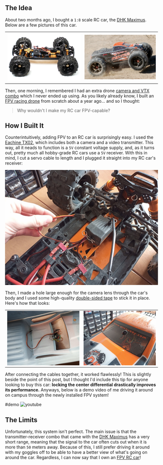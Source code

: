 ## The Idea

About two months ago, I bought a `1:8` scale RC car, the [DHK Maximus](https://www.banggood.com/DHK-8382-Maximus-1-8-120A-85KM-H-4WD-Brushless-Monster-Truck-RC-Car-p-1160581.html?cur_warehouse=CN&rmmds=search). Below are a few pictures of this car.

|                                                  |                                                               |
| ------------------------------------------------ | ------------------------------------------------------------- |
| ![DHK maximus internals](dhk8382d_1024x1024.jpg) | ![DHK maximus in its natural habitat](dhk-maximus-opener.jpg) |

Then, one morning, I remembered I had an extra drone [camera and VTX combo](https://www.banggood.com/Eachine-TX03-NTSC-Super-Mini-0-or-25mW-or-50mW-or-200mW-Switchable-AIO-5_8G-72CH-VTX-600TVL-1-or-3-Cmos-FPV-Camera-p-1104884.html?cur_warehouse=CN&rmmds=search) which I never ended up using. As you likely already know, I built an [FPV racing drone](../FPV-Racing-Drone/) from scratch about a year ago... and so I thought:

> Why wouldn't I make my RC car FPV-capable?

## How I Built It

Counterintuitively, adding FPV to an RC car is surprisingly easy. I used the [Eachine TX02](https://www.banggood.com/Eachine-TX03-NTSC-Super-Mini-0-or-25mW-or-50mW-or-200mW-Switchable-AIO-5_8G-72CH-VTX-600TVL-1-or-3-Cmos-FPV-Camera-p-1104884.html?cur_warehouse=CN&rmmds=search), which includes both a camera and a video transmitter. This way, all it neads to function is a `5V` constant voltage supply, and, as it turns out, pretty much all hobby-grade RC cars use a `5V` receiver. With this in mind, I cut a servo cable to length and I plugged it straight into my RC car's receiver:

![holding a servo connector above the car](IMG_20211018_132641_2.min.jpg)

Then, I made a hole large enough for the camera lens through the car's body and I used some high-quality [double-sided tape](https://www.scotchbrand.com/3M/en_US/scotch-brand/products/catalog/~/Scotch-Mount-Clear-Double-Sided-Mounting-Tape/?N=4335+3289430110+3294529207&rt=rud) to stick it in place. Here's how that looks:

|                                                              |                                                         |
| ------------------------------------------------------------ | ------------------------------------------------------- |
| ![FPV camera inside the body](IMG_20211018_132739_0.min.jpg) | ![FPV camera hole punch](IMG_20211018_132824_4.min.jpg) |

After connecting the cables together, it worked flawlessly! This is slightly beside the point of this post, but I thought I'd include this tip for anyone looking to buy this car: **locking the center differential drastically improves its performance.** Anyways, below is a demo video of me driving it around on campus through the newly installed FPV system!

#demo
![youtube](lyMior4Can0)

## The Limits

Unfortunately, this system isn't perfect. The main issue is that the transmitter-receiver combo that came with the [DHK Maximus](https://www.banggood.com/DHK-8382-Maximus-1-8-120A-85KM-H-4WD-Brushless-Monster-Truck-RC-Car-p-1160581.html?cur_warehouse=CN&rmmds=search) has a very short range, meaning that the signal to the car often cuts out when it is more than `50` meters away. Because of this, I still prefer driving it around with my goggles off to be able to have a better view of what's going on around the car. Regardless, I can now say that I own an [FPV RC car](https://www.banggood.com/Eachine-TX03-NTSC-Super-Mini-0-or-25mW-or-50mW-or-200mW-Switchable-AIO-5_8G-72CH-VTX-600TVL-1-or-3-Cmos-FPV-Camera-p-1104884.html?cur_warehouse=CN&rmmds=search)!
